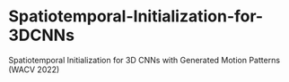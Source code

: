 # Spatiotemporal-Initialization-for-3DCNNs
Spatiotemporal Initialization for 3D CNNs with Generated Motion Patterns (WACV 2022)
